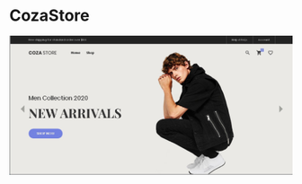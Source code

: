 # CozaStore
![alt text](https://github.com/ECJ222/Coza-Store/blob/master/portfolios1.jpg?raw=true) 
